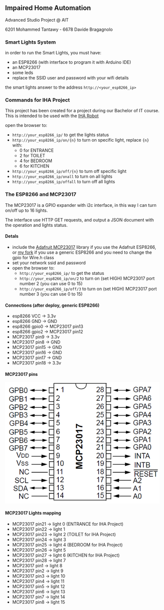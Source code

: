 ## Impaired Home Automation

Advanced Studio Project @ AIT

6201 Mohammed Tantawy - 6678 Davide Bragagnolo

### Smart Lights System

in order to run the Smart Lights, you must have:

- an ESP8266 (with interface to program it with Arduino IDE)
- an MCP23017
- some leds
- replace the SSID user and password with your wifi details

the smart lights answer to the address `http://<your_esp8266_ip>`

### Commands for IHA Project

This project has been created for a project during our Bachelor of IT course. This is intended to be used with the [IHA Robot](https://github.com/imphomeauto/robot-wheelchair)

open the browser to:
- `http://your_esp8266_ip/` to get the lights status
- `http://your_esp8266_ip/on/{n}` to turn on specific light, replace `{n}` with:
    - 0 for ENTRANCE
    - 2 for TOILET
    - 4 for BEDROOM
    - 6 for KITCHEN
- `http://your_esp8266_ip/off/{n}` to turn off specific light
- `http://your_esp8266_ip/onall` to turn on all lights
- `http://your_esp8266_ip/offall` to turn off all lights

### The ESP8266 and MCP23017

The MCP23017 is a GPIO expander with i2c interface, in this way I can turn on/off up to 16 lights.

The interface use HTTP GET requests, and output a JSON document with the operation and lights status.

#### Detals

- include the [Adafruit MCP23017](https://github.com/adafruit/Adafruit-MCP23017-Arduino-Library) library if you use the Adafruit ESP8266, or [my fork](https://github.com/davebra/Adafruit-MCP23017-Arduino-Library) if you use a generic ESP8266 and you need to change the gpio for Wire.h class
- set your network ssid and password
- open the browser to:
    - `http://your_esp8266_ip/` to get the status
    - `http://your_esp8266_ip/on/2` to turn on (set HIGH) MCP23017 port number 2 (you can use 0 to 15)
    - `http://your_esp8266_ip/off/3` to turn on (set HIGH) MCP23017 port number 3 (you can use 0 to 15)

#### Connections (after deploy, generic ESP8266)

- esp8266 VCC -> 3.3v
- esp8266 GND -> GND
- esp8266 gpio0 -> MCP23017 pin13
- esp8266 gpio2 -> MCP23017 pin12
- MCP23017 pin9 -> 3.3v
- MCP23017 pin8 -> GND
- MCP23017 pin15 -> GND
- MCP23017 pin16 -> GND
- MCP23017 pin17 -> GND
- MCP23017 pin18 -> 3.3v

#### MCP23017 pins

![MCP23017 pinout](MCP23017pinout.png "MCP23017 pinout")

#### MCP23017 Lights mapping

- MCP23017 pin21 -> light 0 (ENTRANCE for IHA Project)
- MCP23017 pin22 -> light 1
- MCP23017 pin23 -> light 2 (TOILET for IHA Project)
- MCP23017 pin24 -> light 3
- MCP23017 pin25 -> light 4 (BEDROOM for IHA Project)
- MCP23017 pin26 -> light 5
- MCP23017 pin27 -> light 6 (KITCHEN for IHA Project)
- MCP23017 pin28 -> light 7
- MCP23017 pin1 -> light 8
- MCP23017 pin2 -> light 9
- MCP23017 pin3 -> light 10
- MCP23017 pin4 -> light 11
- MCP23017 pin5 -> light 12
- MCP23017 pin6 -> light 13
- MCP23017 pin7 -> light 14
- MCP23017 pin8 -> light 15
